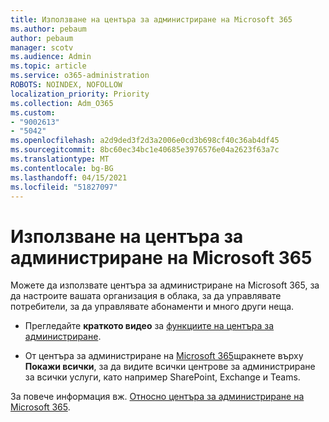 ```yaml
---
title: Използване на центъра за администриране на Microsoft 365
ms.author: pebaum
author: pebaum
manager: scotv
ms.audience: Admin
ms.topic: article
ms.service: o365-administration
ROBOTS: NOINDEX, NOFOLLOW
localization_priority: Priority
ms.collection: Adm_O365
ms.custom:
- "9002613"
- "5042"
ms.openlocfilehash: a2d9ded3f2d3a2006e0cd3b698cf40c36ab4df45
ms.sourcegitcommit: 8bc60ec34bc1e40685e3976576e04a2623f63a7c
ms.translationtype: MT
ms.contentlocale: bg-BG
ms.lasthandoff: 04/15/2021
ms.locfileid: "51827097"
---
```

# <a name="using-the-microsoft-365-admin-center"></a>Използване на центъра за администриране на Microsoft 365

Можете да използвате центъра за администриране на Microsoft 365, за да настроите вашата организация в облака, за да управлявате потребители, за да управлявате абонаменти и много други неща.

- Прегледайте **краткото видео** за [функциите на центъра за администриране](https://www.microsoft.com/videoplayer/embed/RWfvDL).

- От центъра за администриране на [Microsoft 365](https://admin.microsoft.com/AdminPortal/Home#/homepage)щракнете върху **Покажи всички**, за да видите всички центрове за администриране за всички услуги, като например SharePoint, Exchange и Teams.

За повече информация вж. [Относно центъра за администриране на Microsoft 365](https://docs.microsoft.com/microsoft-365/admin/admin-overview/about-the-admin-center).
